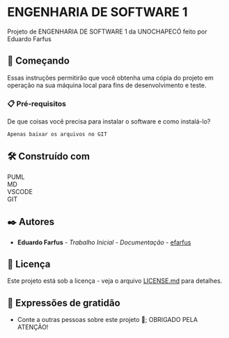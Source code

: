 # ENGENHARIA DE SOFTWARE 1

Projeto de ENGENHARIA DE SOFTWARE 1 da UNOCHAPECÓ feito por Eduardo Farfus

## 🚀 Começando

Essas instruções permitirão que você obtenha uma cópia do projeto em operação na sua máquina local para fins de desenvolvimento e teste.

### 📋 Pré-requisitos

De que coisas você precisa para instalar o software e como instalá-lo?

```
Apenas baixar os arquivos no GIT
```

## 🛠️ Construído com

PUML 
</br> MD 
</br> VSCODE 
</br> GIT

## ✒️ Autores

* **Eduardo Farfus** - *Trabalho Inicial - Documentação* - [efarfus](https://github.com/efarfus)

## 📄 Licença

Este projeto está sob a licença - veja o arquivo [LICENSE.md](https://github.com/usuario/projeto/licenca) para detalhes.

## 🎁 Expressões de gratidão

* Conte a outras pessoas sobre este projeto 📢;
OBRIGADO PELA ATENÇÃO!

